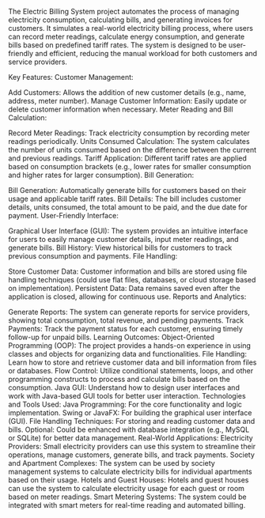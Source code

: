 The Electric Billing System project automates the process of managing electricity consumption, calculating bills, and generating invoices for customers. It simulates a real-world electricity billing process, where users can record meter readings, calculate energy consumption, and generate bills based on predefined tariff rates. The system is designed to be user-friendly and efficient, reducing the manual workload for both customers and service providers.

Key Features:
Customer Management:

Add Customers: Allows the addition of new customer details (e.g., name, address, meter number).
Manage Customer Information: Easily update or delete customer information when necessary.
Meter Reading and Bill Calculation:

Record Meter Readings: Track electricity consumption by recording meter readings periodically.
Units Consumed Calculation: The system calculates the number of units consumed based on the difference between the current and previous readings.
Tariff Application: Different tariff rates are applied based on consumption brackets (e.g., lower rates for smaller consumption and higher rates for larger consumption).
Bill Generation:

Bill Generation: Automatically generate bills for customers based on their usage and applicable tariff rates.
Bill Details: The bill includes customer details, units consumed, the total amount to be paid, and the due date for payment.
User-Friendly Interface:

Graphical User Interface (GUI): The system provides an intuitive interface for users to easily manage customer details, input meter readings, and generate bills.
Bill History: View historical bills for customers to track previous consumption and payments.
File Handling:

Store Customer Data: Customer information and bills are stored using file handling techniques (could use flat files, databases, or cloud storage based on implementation).
Persistent Data: Data remains saved even after the application is closed, allowing for continuous use.
Reports and Analytics:

Generate Reports: The system can generate reports for service providers, showing total consumption, total revenue, and pending payments.
Track Payments: Track the payment status for each customer, ensuring timely follow-up for unpaid bills.
Learning Outcomes:
Object-Oriented Programming (OOP): The project provides a hands-on experience in using classes and objects for organizing data and functionalities.
File Handling: Learn how to store and retrieve customer data and bill information from files or databases.
Flow Control: Utilize conditional statements, loops, and other programming constructs to process and calculate bills based on the consumption.
Java GUI: Understand how to design user interfaces and work with Java-based GUI tools for better user interaction.
Technologies and Tools Used:
Java Programming: For the core functionality and logic implementation.
Swing or JavaFX: For building the graphical user interface (GUI).
File Handling Techniques: For storing and reading customer data and bills.
Optional: Could be enhanced with database integration (e.g., MySQL or SQLite) for better data management.
Real-World Applications:
Electricity Providers: Small electricity providers can use this system to streamline their operations, manage customers, generate bills, and track payments.
Society and Apartment Complexes: The system can be used by society management systems to calculate electricity bills for individual apartments based on their usage.
Hotels and Guest Houses: Hotels and guest houses can use the system to calculate electricity usage for each guest or room based on meter readings.
Smart Metering Systems: The system could be integrated with smart meters for real-time reading and automated billing.

